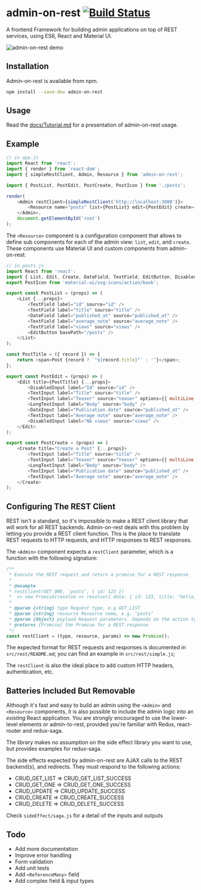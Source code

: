 # admin-on-rest [![Build Status](https://travis-ci.com/marmelab/admin-on-rest.svg?token=okGkiaMspTNu1ifpoyuL&branch=master)](https://travis-ci.com/marmelab/admin-on-rest)

A frontend Framework for building admin applications on top of REST services, using ES6, React and Material UI.

![admin-on-rest demo](http://static.marmelab.com/admin-on-rest.gif)

## Installation

Admin-on-rest is available from npm.

```sh
npm install --save-dev admin-on-rest
```

## Usage

Read the [docs/Tutorial.md](docs/Tutorial.md) for a presentation of admin-on-rest usage.

## Example

```js
// in app.js
import React from 'react';
import { render } from 'react-dom';
import { simpleRestClient, Admin, Resource } from 'admin-on-rest';

import { PostList, PostEdit, PostCreate, PostIcon } from './posts';

render(
    <Admin restClient={simpleRestClient('http://localhost:3000')}>
        <Resource name="posts" list={PostList} edit={PostEdit} create={PostCreate} icon={PostIcon}/>
    </Admin>,
    document.getElementById('root')
);
```

The `<Resource>` component is a configuration component that allows to define sub components for each of the admin view: `list`, `edit`, and `create`. These components use Material UI and custom components from admin-on-rest:

```js
// in posts.js
import React from 'react';
import { List, Edit, Create, DateField, TextField, EditButton, DisabledInput, TextInput, LongTextInput, DateInput } from 'admin-on-rest/lib/mui';
export PostIcon from 'material-ui/svg-icons/action/book';

export const PostList = (props) => (
    <List {...props}>
        <TextField label="id" source="id" />
        <TextField label="title" source="title" />
        <DateField label="published_at" source="published_at" />
        <TextField label="average_note" source="average_note" />
        <TextField label="views" source="views" />
        <EditButton basePath="/posts" />
    </List>
);

const PostTitle = ({ record }) => {
    return <span>Post {record ? `"${record.title}"` : ''}</span>;
};

export const PostEdit = (props) => (
    <Edit title={PostTitle} {...props}>
        <DisabledInput label="Id" source="id" />
        <TextInput label="Title" source="title" />
        <TextInput label="Teaser" source="teaser" options={{ multiLine: true }} />
        <LongTextInput label="Body" source="body" />
        <DateInput label="Publication date" source="published_at" />
        <TextInput label="Average note" source="average_note" />
        <DisabledInput label="Nb views" source="views" />
    </Edit>
);

export const PostCreate = (props) => (
    <Create title="Create a Post" {...props}>
        <TextInput label="Title" source="title" />
        <TextInput label="Teaser" source="teaser" options={{ multiLine: true }} />
        <LongTextInput label="Body" source="body" />
        <TextInput label="Publication date" source="published_at" />
        <TextInput label="Average note" source="average_note" />
    </Create>
);
```

## Configuring The REST Client

REST isn't a standard, so it's impossible to make a REST client library that will work for all REST backends. Admin-on-rest deals with this problem by letting you provide a REST client function. This is the place to translate REST requests to HTTP requests, and HTTP responses to REST responses.

The `<Admin>` component expects a `restClient` parameter, which is a function with the following signature:

```js
/**
 * Execute the REST request and return a promise for a REST response
 *
 * @example
 * restClient(GET_ONE, 'posts', { id: 123 })
 *  => new Promise(resolve => resolve({ data: { id: 123, title: "hello, world" } }))
 *
 * @param {string} type Request type, e.g GET_LIST
 * @param {string} resource Resource name, e.g. "posts"
 * @param {Object} payload Request parameters. Depends on the action type
 * @returns {Promise} the Promise for a REST response
 */
const restClient = (type, resource, params) => new Promise();
```

The expected format for REST requests and responses is documented in `src/rest/README.md`; you can find an example in `src/rest/simple.js`;

The `restClient` is also the ideal place to add custom HTTP headers, authentication, etc.

## Batteries Included But Removable

Although it's fast and easy to build an admin using the `<Admin>` and `<Resource>` components, it is also possible to include the admin logic into an *existing* React application. You are strongly encouraged to use the lower-level elements or admin-to-rest, provided you're familiar with Redux, react-router and redux-saga.

The library makes no assumption on the side effect library you want to use, but provides examples for redux-saga.

The side effects expected by admin-on-rest are AJAX calls to the REST backend(s), and redirects. They must respond to the following actions:

* CRUD_GET_LIST => CRUD_GET_LIST_SUCCESS
* CRUD_GET_ONE => CRUD_GET_ONE_SUCCESS
* CRUD_UPDATE => CRUD_UPDATE_SUCCESS
* CRUD_CREATE => CRUD_CREATE_SUCCESS
* CRUD_DELETE => CRUD_DELETE_SUCCESS

Check `sideEffect/saga.js` for a detail of the inputs and outputs

## Todo

* Add more documentation
* Improve error handling
* Form validation
* Add unit tests
* Add `<ReferenceMany>` field
* Add complex field & input types
